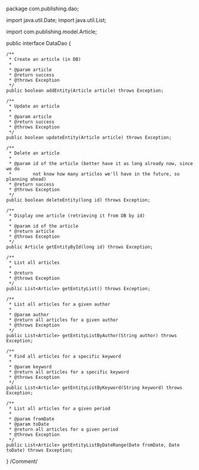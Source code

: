 package com.publishing.dao;

import java.util.Date;
import java.util.List;

import com.publishing.model.Article;

public interface DataDao {

	/**
	 * Create an article (in DB)
	 * 
	 * @param article
	 * @return success
	 * @throws Exception
	 */
	public boolean addEntity(Article article) throws Exception;
	
	/**
	 * Update an article
	 * 
	 * @param article
	 * @return success
	 * @throws Exception
	 */
	public boolean updateEntity(Article article) throws Exception;
	
	/**
	 * Delete an article
	 * 
	 * @param id of the article (better have it as long already now, since we do
	 *        not know how many articles we'll have in the future, so planning ahead)
	 * @return success
	 * @throws Exception
	 */
	public boolean deleteEntity(long id) throws Exception;
	
	/**
	 * Display one article (retrieving it from DB by id)
	 * 
	 * @param id of the article
	 * @return article
	 * @throws Exception
	 */
	public Article getEntityById(long id) throws Exception;
	
	/**
	 * List all articles
	 * 
	 * @return
	 * @throws Exception
	 */
	public List<Article> getEntityList() throws Exception;
	
	/**
	 * List all articles for a given author
	 * 
	 * @param author
	 * @return all articles for a given author
	 * @throws Exception
	 */
	public List<Article> getEntityListByAuthor(String author) throws Exception;

	/**
	 * Find all articles for a specific keyword
	 * 
	 * @param keyword
	 * @return all articles for a specific keyword
	 * @throws Exception
	 */
	public List<Article> getEntityListByKeyword(String keyword) throws Exception;
	
	/**
	 * List all articles for a given period
	 * 
	 * @param fromDate
	 * @param toDate
	 * @return all articles for a given period
	 * @throws Exception
	 */
	public List<Article> getEntityListByDateRange(Date fromDate, Date toDate) throws Exception;
	
}
/Comment/
